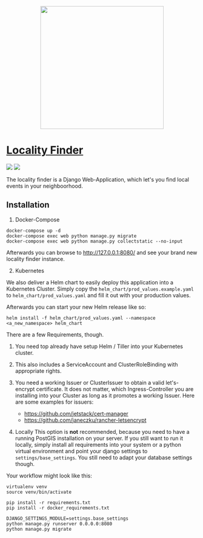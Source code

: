 <p align="center">
  <img src="https://raw.githubusercontent.com/WiSchLabs/Locality-finder/master/main/static/main/img/locality-finder.png" width="325px">
</p>

# [Locality Finder](https://locality-finder-helm.sh4ke.rocks/)
[![](https://images.microbadger.com/badges/version/wischlabs/locality_finder.svg)](https://microbadger.com/images/wischlabs/locality_finder "Get your own version badge on microbadger.com")
[![](https://images.microbadger.com/badges/image/wischlabs/locality_finder.svg)](https://microbadger.com/images/wischlabs/locality_finder "Get your own image badge on microbadger.com")

The locality finder is a Django Web-Application, which let's you find local events in your neighboorhood.

## Installation

1. Docker-Compose 
```
docker-compose up -d
docker-compose exec web python manage.py migrate
docker-compose exec web python manage.py collectstatic --no-input
```

Afterwards you can browse to http://127.0.0.1:8080/ and see your brand new locality finder instance.

2. Kubernetes

We also deliver a Helm chart to easily deploy this application into a Kubernetes Cluster.
Simply copy the `helm_chart/prod_values.example.yaml` to `helm_chart/prod_values.yaml` and fill it out with your production values.

Afterwards you can start your new Helm release like so:
```
helm install -f helm_chart/prod_values.yaml --namespace <a_new_namespace> helm_chart
```

There are a few Requirements, though.
1. You need top already have setup Helm / Tiller into your Kubernetes cluster.
2. This also includes a ServiceAccount and ClusterRoleBinding with appropriate rights.
3. You need a working Issuer or ClusterIssuer to obtain a valid let's-encrypt certificate. It does not matter, which Ingress-Controller you are installing into your Cluster as long as it promotes a working Issuer. Here are some examples for issuers:
    * https://github.com/jetstack/cert-manager
    * https://github.com/janeczku/rancher-letsencrypt
    
    
3. Locally
This option is __not__ recommended, because you need to have a running PostGIS installation on your server.
If you still want to run it locally, simply install all requirements into your system or a python virtual environment and point your django settings to `settings/base_settings`. You still need to adapt your database settings though.

Your workflow might look like this:
```
virtualenv venv
source venv/bin/activate

pip install -r requirements.txt
pip install -r docker_requirements.txt

DJANGO_SETTINGS_MODULE=settings.base_settings
python manage.py runserver 0.0.0.0:8080
python manage.py migrate
```
